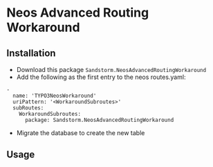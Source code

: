 Neos Advanced Routing Workaround
================================

Installation
------------

* Download this package `Sandstorm.NeosAdvancedRoutingWorkaround`
* Add the following as the first entry to the neos routes.yaml:

```
-
  name: 'TYPO3NeosWorkaround'
  uriPattern: '<WorkaroundSubroutes>'
  subRoutes:
    WorkaroundSubroutes:
      package: Sandstorm.NeosAdvancedRoutingWorkaround
```

* Migrate the database to create the new table

Usage
-----
